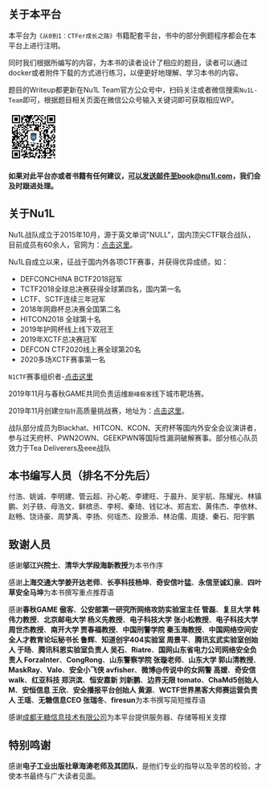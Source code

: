 ## 关于本平台

本平台为`《从0到1：CTFer成长之路》`书籍配套平台，书中的部分例题程序都会在本平台上进行注明。

同时我们根据所编写的内容，为本书的读者设计了相应的题目，读者可以通过docker或者附件下载的方式进行练习，以便更好地理解、学习本书的内容。

题目的Writeup都更新在Nu1L Team官方公众号中，扫码关注或者微信搜索`Nu1L-Team`即可，根据题目相关页面在微信公众号输入关键词即可获取相应WP。

<img src="./qr.jpg" width=100px/>

**如果对此平台亦或者书籍有任何建议，可以发送邮件至book@nu1l.com，我们会及时跟进处理。**

## 关于Nu1L

Nu1L战队成立于2015年10月，源于英文单词"NULL"，国内顶尖CTF联合战队，目前成员有60余人，官网为：[点击这里](https://nu1l.com)。

Nu1L自成立以来，征战于国内外各项CTF赛事，并获得优异成绩，如：

- DEFCONCHINA BCTF2018冠军
- TCTF2018全球总决赛获得全球第四名，国内第一名
- LCTF、SCTF连续三年冠军
- 2018年网鼎杯总决赛全国第二名
- HITCON2018 全球第十名
- 2019年护网杯线上线下双冠王
- 2019年XCTF总决赛冠军
- DEFCON CTF2020线上赛全球第20名
- 2020多场XCTF赛事第一名

`N1CTF`赛事组织者-[点击这里](https://ctftime.org/event/768)

2019年11月与春秋GAME共同负责运维`巅峰极客`线下城市靶场赛。

2019年11月创建`空指针`高质量挑战赛，地址为：[点击这里](https://www.npointer.cn)。

战队部分成员为Blackhat、HITCON、KCON、天府杯等国内外安全会议演讲者，参与过天府杯、PWN2OWN、GEEKPWN等国际性漏洞破解赛事。部分核心队员效力于Tea Deliverers及eee战队

## 本书编写人员（排名不分先后）

付浩、姚诚、李明建、管云超、孙心乾、李建旺、于晨升、吴宇航、陈耀光、林镇鹏、刘子轶、母浩文、鲜槟丞、李柯、秦琦、钱钇冰、郑吉宏、黄伟杰、李依林、赵畅、饶诗豪、周梦禹、李扬、何瑶杰、段景添、林泊儒、周捷、秦石、阳宇鹏

## 致谢人员

感谢**邬江兴院士**、**清华大学段海新教授**为本书作序

感谢**上海交通大学姜开达老师**、**长亭科技杨坤**、**奇安信叶猛**、**永信至诚幻泉**、**四叶草安全马坤**为本书撰写重点推荐语

感谢**春秋GAME 傲客**、**公安部第一研究所网络攻防实验室主任 管磊**、**复旦大学 韩伟力教授**、**北京邮电大学 杨义先教授**、**电子科技大学 张小松教授**、**电子科技大学 周世杰教授**、**南开大学 贾春福教授**、**中国刑警学院 秦玉海教授**、**中国网络空间安全人才教育论坛秘书长 鲁辉**、**知道创宇404实验室 周景平**、**腾讯玄武实验室创始人 于旸**、**腾讯科恩实验室负责人 吴石**、**Riatre**、**国网山东省电力公司网络安全负责人 ForzaInter**、**CongRong**、**山东警察学院 张璇老师**、**山东大学 郭山清教授**、**MaskRay**、**Valo**、**安全小飞侠 avfisher**、**微博@传说中的女网警 高媛**、**奇安信 walk**、**红亚科技 郑洪滨**、**恒安嘉新 刘新鹏**、**边界无限 tomato**、**ChaMd5创始人 M**、**安恒信息 王欣**、**安全播报平台创始人 黄源**、**WCTF世界黑客大师赛运营负责人 王瑶**、**无糖信息CEO 张瑞冬**、**firesun**为本书撰写简短推荐语

感谢[成都无糖信息技术有限公司](https://www.nosugartech.com/admin.html)为本平台提供服务器、存储等相关支撑

## 特别鸣谢

感谢**电子工业出版社章海涛老师及其团队**，是他们专业的指导以及辛苦的校验，才使本书最终与广大读者见面。
